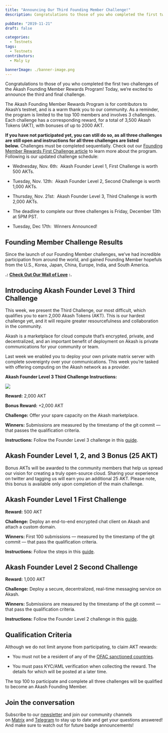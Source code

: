 ```yaml
---
title: "Announcing Our Third Founding Member Challenge!"
description: Congratulations to those of you who completed the first two challenges of the Akash Founding Member Rewards Program! Today, we’re excited to announce the third and final challenge.

pubDate: "2019-11-21"
draft: false

categories:
  - Testnets
tags:
  - Testnets
contributors:
  - Maly Ly

bannerImage: ./banner-image.png
---
```

Congratulations to those of you who completed the first two challenges of the Akash Founding Member Rewards Program! Today, we’re excited to announce the third and final challenge.  
  
The Akash Founding Member Rewards Program is for contributors to Akash’s testnet, and is a warm thank you to our community. As a reminder, the program is limited to the top 100 members and involves 3 challenges. Each challenge has a corresponding reward, for a total of 3,500 Akash Tokens (AKT), with bonuses of up to 2000 AKT.    
  
**If you have not participated yet, you can still do so, as all three challenges are still open and instructions for all three challenges are listed below.** Challenges must be completed sequentially. Check out our [Founding Member Rewards First Challenge article](https://blog.akash.network/2019/11/06/become-an-akash-founding-member-and-earn-token-rewards/) to learn more about the program. Following is our updated challenge schedule:

*   Wednesday, Nov. 6th:  Akash Founder Level 1, First Challenge is worth 500 AKTs.
    
*   Tuesday, Nov. 12th:  Akash Founder Level 2, Second Challenge is worth 1,000 AKTs.
    
*   Thursday, Nov. 21st:  Akash Founder Level 3, Third Challenge is worth 2,000 AKTs.
    
*   The deadline to complete our three challenges is Friday, December 13th at 5PM PST.
    
*   Tuesday, Dec 17th:  Winners Announced!
    

**Founding Member Challenge Results**
-------------------------------------

Since the launch of our Founding Member challenges, we’ve had incredible participation from around the world, and gained Founding Member hopefuls from the U.S., Korea, Japan, China, Europe, India, and South America.

**.:** [**Check Out Our Wall of Love**](https://twitter.com/akashnet/timelines/1192593567870357505) **:.**

**Introducing Akash Founder Level 3 Third Challenge**
-----------------------------------------------------

This week, we present the Third Challenge, our most difficult, which qualifies you to earn 2,000 Akash Tokens (AKT). This is our hardest challenge yet, and it will require greater resourcefulness and collaboration in the community.   
  
Akash is a marketplace for cloud compute that’s encrypted, private, and decentralized, and an important benefit of deployment on Akash is private communications for your community or team.   
  
Last week we enabled you to deploy your own private matrix server with complete sovereignty over your communications. This week you’re tasked with offering computing on the Akash network as a provider.   
  
**Akash Founder Level 3 Third Challenge Instructions:**

![](https://www.datocms-assets.com/45776/1620922311-founder3-2x.png)

**Reward:** 2,000 AKT  
  
**Bonus Reward:** +2,000 AKT  
  
**Challenge:** Offer your spare capacity on the Akash marketplace.  
  
**Winners:** Submissions are measured by the timestamp of the git commit — that passes the qualification criteria.   
  
**Instructions:** Follow the Founder Level 3 challenge in this [guide](https://github.com/ovrclk/ecosystem/blob/master/founders/level3/README.md).

**Akash Founder Level 1, 2, and 3 Bonus (25 AKT)**
--------------------------------------------------

Bonus AKTs will be awarded to the community members that help us spread our vision for creating a truly open-source cloud. Sharing your experience on twitter and tagging us will earn you an additional 25 AKT. Please note, this bonus is available only upon completion of the main challenge.

**Akash Founder Level 1 First Challenge**
-----------------------------------------

**Reward:** 500 AKT  
  
**Challenge:** Deploy an end-to-end encrypted chat client on Akash and attach a custom domain.  
  
**Winners:** First 100 submissions — measured by the timestamp of the git commit — that pass the qualification criteria.   
  
**Instructions:** Follow the steps in this [guide](https://github.com/ovrclk/ecosystem#akash-founder-level-1-your-first-challenge).

**Akash Founder Level 2 Second Challenge**
------------------------------------------

**Reward:** 1,000 AKT  
  
**Challenge:** Deploy a secure, decentralized, real-time messaging service on Akash.  
  
**Winners:** Submissions are measured by the timestamp of the git commit — that pass the qualification criteria.   
  
**Instructions:** Follow the Founder Level 2 challenge in this [guide](https://github.com/ovrclk/ecosystem/blob/master/README.md).

Qualification Criteria
----------------------

Although we do not limit anyone from participating, to claim AKT rewards:

*   You must not be a resident of any of the [OFAC sanctioned countries](https://www.treasury.gov/resource-center/sanctions/Pages/default.aspx).
    
*   You must pass KYC/AML verification when collecting the reward. The details for which will be posted at a later time.
    

The top 100 to participate and complete all three challenges will be qualified to become an Akash Founding Member.

Join the conversation
---------------------

Subscribe to our [newsletter](https://akash.network/newsletter) and join our community channels on [Matrix](https://akash.network/chat) and [Telegram](https://t.me/AkashNW) to stay up to date and get your questions answered! And make sure to watch out for future badge announcements!